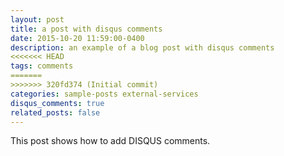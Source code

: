 ```yaml
---
layout: post
title: a post with disqus comments
date: 2015-10-20 11:59:00-0400
description: an example of a blog post with disqus comments
<<<<<<< HEAD
tags: comments
=======
>>>>>>> 320fd374 (Initial commit)
categories: sample-posts external-services
disqus_comments: true
related_posts: false
---
```

This post shows how to add DISQUS comments.
